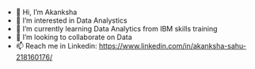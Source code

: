 - 👋 Hi, I’m Akanksha
- 👀 I’m interested in Data Analystics
- 🌱 I’m currently learning Data Analytics from IBM skills training
- 💞️ I’m looking to collaborate on Data
- 📫 Reach me in Linkedin: https://www.linkedin.com/in/akanksha-sahu-218160176/

<!---
Akanksha1Sahu/Akanksha1Sahu is a ✨ special ✨ repository because its `README.md` (this file) appears on your GitHub profile.
You can click the Preview link to take a look at your changes.
--->
